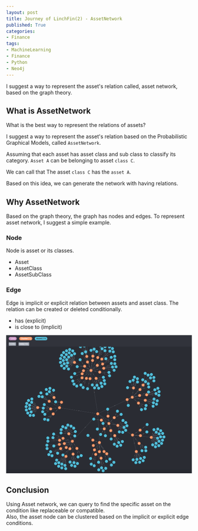 ```yaml
---
layout: post
title: Journey of LinchFin(2) - AssetNetwork
published: True
categories:
- Finance
tags:
- MachineLearning
- Finance
- Python
- Neo4j
---
```



I suggest a way to represent the asset's relation called, asset network, based on the graph theory.


<!--more-->



## What is AssetNetwork

What is the best way to represent the relations of assets? 

I suggest a way to represent the asset's relation based on the Probabilistic Graphical Models, called `AssetNetwork`. 

Assuming that each asset has asset class and sub class to classify its category. `Asset A` can be belonging to asset `class C`. 

We can call that The asset `class C` has the `asset A`. 

Based on this idea, we can generate the network with having relations.



## Why AssetNetwork

Based on the graph theory, the graph has nodes and edges. To represent asset network, I suggest a simple example.


### Node

Node is asset or its classes.

- Asset
- AssetClass
- AssetSubClass



### Edge

Edge is implicit or explicit relation between assets and asset class. The relation can be created or deleted conditionally.

- has (explicit)
- is close to (implicit)



![asset-network](/assets/images/articles/LinchFin/asset-network.png)


## Conclusion

Using Asset network, we can query to find the specific asset on the condition like replaceable or compatible.  
Also, the asset node can be clustered based on the implicit or explicit edge conditions. 